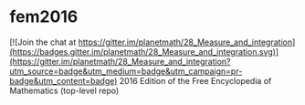 # fem2016

[![Join the chat at https://gitter.im/planetmath/28_Measure_and_integration](https://badges.gitter.im/planetmath/28_Measure_and_integration.svg)](https://gitter.im/planetmath/28_Measure_and_integration?utm_source=badge&utm_medium=badge&utm_campaign=pr-badge&utm_content=badge)
2016 Edition of the Free Encyclopedia of Mathematics (top-level repo)

